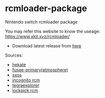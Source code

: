 # rcmloader-package
Nintendo switch rcmloader package

You may refer this website to know the useage: https://www.xkit.xyz/rcmloader/
* Download latest release from [here](https://github.com/carcaschoi/rcmloader-package/releases)

Sources:
* [hekate](https://github.com/CTCaer/hekate)
* [fusee-primary(atmosphere)](https://github.com/Atmosphere-NX/Atmosphere)
* [sxos](https://sx.xecuter.com)
* [incognito rcm](https://github.com/Scandal-UK/Incognito_RCM)
* [tegraexplorer](https://github.com/suchmememanyskill/TegraExplorer)
* [lockpick rcm](https://github.com/suchmememanyskill/TegraExplorer)
